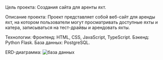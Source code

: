 Цель проекта: Создания сайта для аренты яхт.

Описание проекта: Проект представляет собой веб-сайт для аренды яхт, на котором пользователи могут просматривать доступные яхты и катера, записываться на тест-драйвы и арендовать яхты.

Технологии: Фронтенд: HTML, CSS, JavaScript, TypeScript. Бэкенд: Python Flask. База данных: PostgreSQL.

ERD-диаграмма: ![база данных](https://github.com/user-attachments/assets/353f4772-2025-48f1-ae5d-667e36821603)
